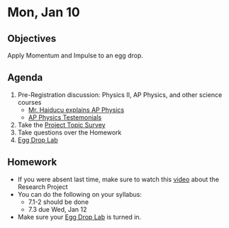 Mon, Jan 10
=========    
  
Objectives  
------------  
Apply Momentum and Impulse to an egg drop.
 
Agenda    
---------    

1. Pre-Registration discussion: Physics II, AP Physics, and other science courses
	- [Mr. Haiducu explains AP Physics](https://youtu.be/Zd0PrI21heQ)
	- [AP Physics Testemonials](https://youtu.be/XN0Tq6K8uPw)
2. Take the [Project Topic Survey](https://avon.schoology.com/assignment/5527196276/)
3. Take questions over the Homework
4. [Egg Drop Lab](https://avon.schoology.com/assignment/5527380921/)



Homework  
-------------    
- If you were absent last time, make sure to watch this [video][pvid] about the Research Project
- You can do the following on your syllabus: 
	- 7.1-2 should be done
	- 7.3 due Wed, Jan 12
- Make sure your [Egg Drop Lab](https://avon.schoology.com/assignment/5527380921/) is turned in.

[pasmt]: https://avon.schoology.com/course/5138386920/materials/gp/5527196152
[ptop]: https://avon.schoology.com/course/5138386920/materials/gp/5527196115
[pvid]: https://avon.schoology.com/course/5138386920/materials/gp/5527196182

<!--stackedit_data:
eyJoaXN0b3J5IjpbLTU1ODQ0MTk3MCwxMTcxMDE5MTc1LC05Mz
U1MjQzMDgsLTE5ODczNTM2NSwtMTMwNzMwNzQyLC0xNjMxMjY2
NDMsLTIwNzY1ODY3NDMsMTE4NDY1NTA2OSwxNTc3OTg5ODM1LC
05MjI5NTgyNzgsMTQ5Nzg4MzQ4MCw4OTkyOTE3MDcsLTExMjg1
NDk4MDUsMzY2OTMzMTIzLC0zMTQzNjgyMTIsLTc5MDI2MTcwOS
wxNDQ5NDUyMTgyLC0yNTM2NzA1OTAsLTk1NTExMzE4Niw0ODU5
MDAzNDVdfQ==
-->